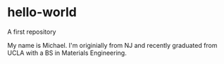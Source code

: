 # hello-world
A first repository 

My name is Michael. I'm originially from NJ and recently graduated from UCLA with a BS in Materials Engineering.
